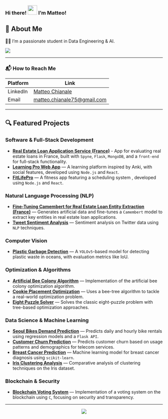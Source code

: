 ### Hi there! <img src="https://raw.githubusercontent.com/MartinHeinz/MartinHeinz/master/wave.gif" width="30px"> I’m Matteo!

<h2>💫 About Me</h2>

👨‍🎓 I’m a passionate student in Data Engineering & AI.

![](https://komarev.com/ghpvc/?username=mchianale&label=VISITORS)

---

<h3>📬 How to Reach Me</h3>

| Platform  | Link |
|-----------|------|
| LinkedIn  | [Matteo Chianale](https://www.linkedin.com/in/matteo-chianale/) |
| Email     | matteo.chianale75@gmail.com |

---

<h2>🔍 Featured Projects</h2>

### Software & Full-Stack Development
- **[Real Estate Loan Application Service (France)](https://github.com/mchianale/loan_request_application)** - App for evaluating real estate loans in France, built with `Spyne`, `Flask`, `MongoDB`, and a `front-end` for full-stack functionality.
- **[Learning Pro Web App](https://github.com/mchianale/Learning_Pro_Web_App)** — A learning platform inspired by Anki, with social features, developed using `Node.js` and `React`.
- **[FitLifePro](https://github.com/mchianale/fitlifepro)** — A fitness app featuring a scheduling system , developed using `Node.js` and `React`.

### Natural Language Processing (NLP)
- **[Fine-Tuning Camembert for Real Estate Loan Entity Extraction (France)](https://github.com/mchianale/camemBERT-entities-extraction)**  — Generates artificial data and fine-tunes a `Camembert` model to extract key entities in real estate loan applications.
- **[Tweet Sentiment Analysis](https://github.com/mchianale/tweet_sentiment_analysis)** — Sentiment analysis on Twitter data using `NLP` techniques.
  
### Computer Vision
- **[Plastic Garbage Detection](https://github.com/mchianale/plastic-garbage-detection)** — A `YOLOv5`-based model for detecting plastic waste in oceans, with evaluation metrics like IoU.

### Optimization & Algorithms
- **[Artificial Bee Colony Algorithm](https://github.com/mchianale/artificial_bee_colony)** — Implementation of the artificial bee colony optimization algorithm.
- **[Cookie Placement Optimization](https://github.com/mchianale/Cookie-placement-optimization)** — Uses a bee-tree algorithm to tackle a real-world optimization problem.
- **[Eight Puzzle Solver](https://github.com/mchianale/Eightpuzzle_Solver)** — Solves the classic eight-puzzle problem with tree-based optimization approaches.

### Data Science & Machine Learning
- **[Seoul Bikes Demand Prediction](https://github.com/mchianale/seoul_bikes_predictions)** — Predicts daily and hourly bike rentals using regression models and a `Flask API`.
- **[Customer Churn Prediction](https://github.com/mchianale/telco_churn)** — Predicts customer churn based on usage patterns and demographics for telecom services.
- **[Breast Cancer Prediction](https://github.com/mchianale/Breast-Cancer-Prediction)** — Machine learning model for breast cancer diagnosis using `scikit-learn`.
- **[Iris Clustering Analysis](https://github.com/mchianale/Iris_Clustering_Analysis)** — Comparative analysis of clustering techniques on the Iris dataset.

### Blockchain & Security
- **[Blockchain Voting System](https://github.com/mchianale/voting-system-using-blockchain)** — Implementation of a voting system on the blockchain using `C`, focusing on security and transparency.

---

<div align="center">
  <img src="https://github-readme-stats.vercel.app/api/top-langs/?username=mchianale&theme=dark&hide_border=true&include_all_commits=true&count_private=true&layout=compact" />
</div>
